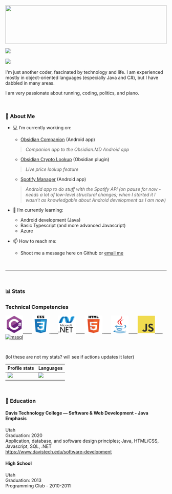 <img src="https://user-images.githubusercontent.com/54555500/153712719-51c9fa3c-d2aa-4e3d-89de-5ca9799b6926.jpg" width="100%" height="120px" align="center">
 
![](https://visitor-badge.laobi.icu/badge?page_id=cheeseonamonkey.cheeseonamonkey) 

![](https://readme-typing-svg.herokuapp.com/?lines=Hi...;I'm+Alex+:%29)

I'm just another coder, fascinated by technology and life. I am experienced mostly in object-oriented languages (especially Java and C#), but I have dabbled in many areas.

I am very passionate about running, coding, politics, and piano. 

<br>

<h3> 👦 About Me </h3>


- 💻 I’m currently working on:
    - [Obsidian Companion](https://github.com/cheeseonamonkey/ObsidianCompanion) (Android app)
        
    >*Companion app to the Obsidian.MD Android app*

    - [Obsidian Crypto Lookup](https://github.com/cheeseonamonkey/obsidian-crypto-lookup) (Obsidian plugin)
        
    >*Live price lookup feature*

    - [Spotify Manager](https://github.com/cheeseonamonkey/SpotMan) (Android app)
        
     >*Android app to do stuff with the Spotify API
     >(on pause for now - needs a lot of low-level structural changes; when I started it I wasn't as knowledgable about Android development as I am now)*


- 🌱 I’m currently learning:
    - Android development (Java)
    - Basic Typescript (and more advanced Javascript)
    - Azure


- 📫 How to reach me:
    - Shoot me a message here on Github or [email me](mailto:cheeseonamonkey@gmail.com)

 <!--- idk put something here some day maybe 
- ⚡ Cool / misc: 
 -->



<br>

---



<br>

<h3>  📊 Stats </h3> 


<h3 align="left">Technical Competencies</h3>

<p align="left"> <a href="https://www.w3schools.com/cs/" target="_blank" rel="noreferrer">
    <!---  C#  --> 
    <img src="https://raw.githubusercontent.com/devicons/devicon/master/icons/csharp/csharp-original.svg" alt="csharp" width="55" height="55"/> </a> <a href="https://www.w3schools.com/css/" target="_blank" rel="noreferrer">
    <!---  CSS  --> &nbsp;&nbsp;&nbsp;&nbsp;&nbsp;
    <img src="https://raw.githubusercontent.com/devicons/devicon/master/icons/css3/css3-original-wordmark.svg" alt="css3" width="55" height="55"/> </a> <a href="https://dotnet.microsoft.com/" target="_blank" rel="noreferrer">
    <!---  .NET  --> &nbsp;&nbsp;&nbsp;&nbsp;&nbsp;
    <img src="https://raw.githubusercontent.com/devicons/devicon/master/icons/dot-net/dot-net-original-wordmark.svg" alt="dotnet" width="55" height="55"/> </a> <a href="https://www.w3.org/html/" target="_blank" rel="noreferrer">
    <!---  HTML  --> &nbsp;&nbsp;&nbsp;&nbsp;&nbsp;
    <img src="https://raw.githubusercontent.com/devicons/devicon/master/icons/html5/html5-original-wordmark.svg" alt="html5" width="55" height="55"/> </a> <a href="https://www.java.com" target="_blank" rel="noreferrer">
    <!---  Java  --> &nbsp;&nbsp;&nbsp;&nbsp;&nbsp;
    <img src="https://raw.githubusercontent.com/devicons/devicon/master/icons/java/java-original.svg" alt="java" width="55" height="55"/> </a> <a href="https://developer.mozilla.org/en-US/docs/Web/JavaScript" target="_blank" rel="noreferrer">
    <!---  JS  --> &nbsp;&nbsp;&nbsp;&nbsp;&nbsp;
    <img src="https://raw.githubusercontent.com/devicons/devicon/master/icons/javascript/javascript-original.svg" alt="javascript" width="55" height="55"/> </a> <a href="https://www.microsoft.com/en-us/sql-server" target="_blank" rel="noreferrer">
    <!---  SQL  --> &nbsp;&nbsp;&nbsp;&nbsp;&nbsp;
    <img src="https://www.svgrepo.com/show/303229/microsoft-sql-server-logo.svg" alt="mssql" width="55" height="55"/> </a>
</p>

<br>

(lol these are not my stats? will see if actions updates it later)

| Profile stats | Languages |
| ---------- | ---------- |
| ![](https://github.com/cheeseonamonkey/github-stats/blob/master/generated/overview.svg)  | ![](https://github.com/cheeseonamonkey/github-stats/blob/master/generated/languages.svg)  |







<br>

<h3>  🏫 Education </h3> 

#### Davis Technology College — Software & Web Development - Java Emphasis
Utah<br>
Graduation: 2020<br>
Application, database, and software design principles; Java, HTML/CSS, Javascript, SQL, .NET<br>
https://www.davistech.edu/software-development


#### High School
Utah<br>
Graduation: 2013<br>
Programming Club - 2010-2011<br>

